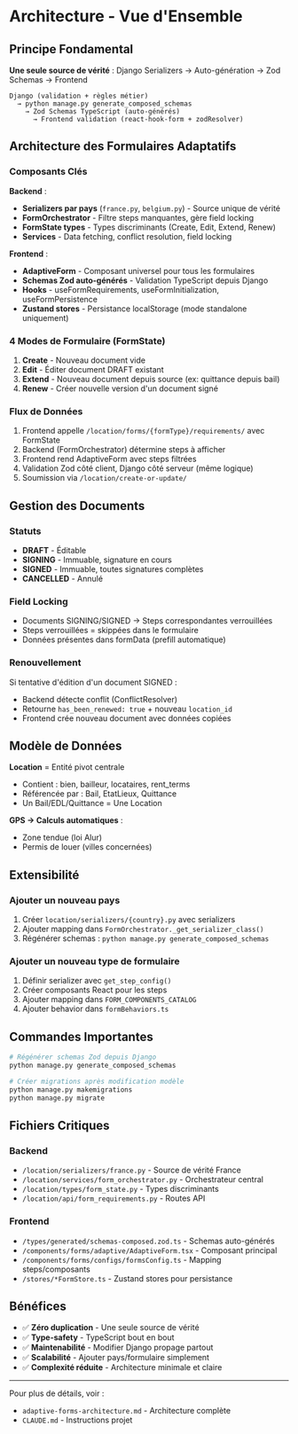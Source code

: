 # Architecture - Vue d'Ensemble

## Principe Fondamental

**Une seule source de vérité** : Django Serializers → Auto-génération → Zod Schemas → Frontend

```
Django (validation + règles métier)
  → python manage.py generate_composed_schemas
    → Zod Schemas TypeScript (auto-générés)
      → Frontend validation (react-hook-form + zodResolver)
```

## Architecture des Formulaires Adaptatifs

### Composants Clés

**Backend** :
- **Serializers par pays** (`france.py`, `belgium.py`) - Source unique de vérité
- **FormOrchestrator** - Filtre steps manquantes, gère field locking
- **FormState types** - Types discriminants (Create, Edit, Extend, Renew)
- **Services** - Data fetching, conflict resolution, field locking

**Frontend** :
- **AdaptiveForm** - Composant universel pour tous les formulaires
- **Schemas Zod auto-générés** - Validation TypeScript depuis Django
- **Hooks** - useFormRequirements, useFormInitialization, useFormPersistence
- **Zustand stores** - Persistance localStorage (mode standalone uniquement)

### 4 Modes de Formulaire (FormState)

1. **Create** - Nouveau document vide
2. **Edit** - Éditer document DRAFT existant
3. **Extend** - Nouveau document depuis source (ex: quittance depuis bail)
4. **Renew** - Créer nouvelle version d'un document signé

### Flux de Données

1. Frontend appelle `/location/forms/{formType}/requirements/` avec FormState
2. Backend (FormOrchestrator) détermine steps à afficher
3. Frontend rend AdaptiveForm avec steps filtrées
4. Validation Zod côté client, Django côté serveur (même logique)
5. Soumission via `/location/create-or-update/`

## Gestion des Documents

### Statuts
- **DRAFT** - Éditable
- **SIGNING** - Immuable, signature en cours
- **SIGNED** - Immuable, toutes signatures complètes
- **CANCELLED** - Annulé

### Field Locking
- Documents SIGNING/SIGNED → Steps correspondantes verrouillées
- Steps verrouillées = skippées dans le formulaire
- Données présentes dans formData (prefill automatique)

### Renouvellement
Si tentative d'édition d'un document SIGNED :
- Backend détecte conflit (ConflictResolver)
- Retourne `has_been_renewed: true` + nouveau `location_id`
- Frontend crée nouveau document avec données copiées

## Modèle de Données

**Location** = Entité pivot centrale
- Contient : bien, bailleur, locataires, rent_terms
- Référencée par : Bail, EtatLieux, Quittance
- Un Bail/EDL/Quittance = Une Location

**GPS → Calculs automatiques** :
- Zone tendue (loi Alur)
- Permis de louer (villes concernées)

## Extensibilité

### Ajouter un nouveau pays
1. Créer `location/serializers/{country}.py` avec serializers
2. Ajouter mapping dans `FormOrchestrator._get_serializer_class()`
3. Régénérer schemas : `python manage.py generate_composed_schemas`

### Ajouter un nouveau type de formulaire
1. Définir serializer avec `get_step_config()`
2. Créer composants React pour les steps
3. Ajouter mapping dans `FORM_COMPONENTS_CATALOG`
4. Ajouter behavior dans `formBehaviors.ts`

## Commandes Importantes

```bash
# Régénérer schemas Zod depuis Django
python manage.py generate_composed_schemas

# Créer migrations après modification modèle
python manage.py makemigrations
python manage.py migrate
```

## Fichiers Critiques

### Backend
- `/location/serializers/france.py` - Source de vérité France
- `/location/services/form_orchestrator.py` - Orchestrateur central
- `/location/types/form_state.py` - Types discriminants
- `/location/api/form_requirements.py` - Routes API

### Frontend
- `/types/generated/schemas-composed.zod.ts` - Schemas auto-générés
- `/components/forms/adaptive/AdaptiveForm.tsx` - Composant principal
- `/components/forms/configs/formsConfig.ts` - Mapping steps/composants
- `/stores/*FormStore.ts` - Zustand stores pour persistance

## Bénéfices

- ✅ **Zéro duplication** - Une seule source de vérité
- ✅ **Type-safety** - TypeScript bout en bout
- ✅ **Maintenabilité** - Modifier Django propage partout
- ✅ **Scalabilité** - Ajouter pays/formulaire simplement
- ✅ **Complexité réduite** - Architecture minimale et claire

---

Pour plus de détails, voir :
- `adaptive-forms-architecture.md` - Architecture complète
- `CLAUDE.md` - Instructions projet
